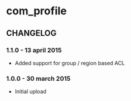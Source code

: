 # com_profile

## CHANGELOG

### 1.1.0 - 13 april 2015

* Added support for group / region based ACL

### 1.0.0 - 30 march 2015

* Initial upload

